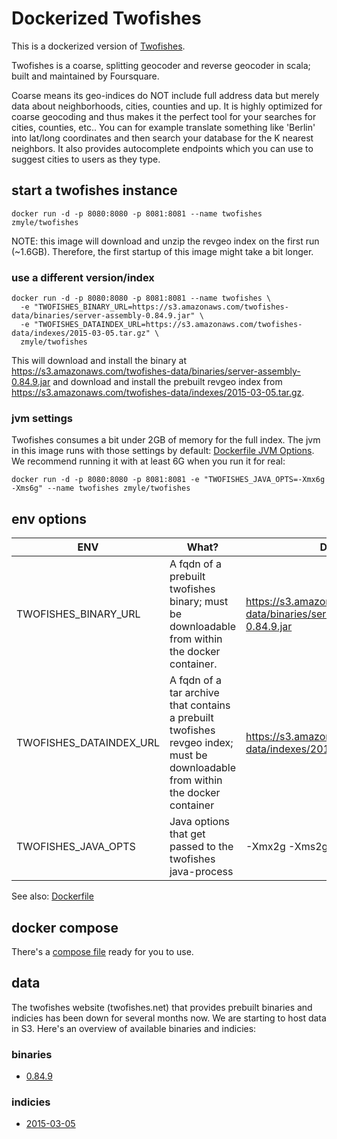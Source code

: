 # Dockerized Twofishes

This is a dockerized version of [Twofishes](https://github.com/foursquare/fsqio/tree/master/src/jvm/io/fsq/twofishes).

Twofishes is a coarse, splitting geocoder and reverse geocoder in scala; built and maintained by Foursquare.

Coarse means its geo-indices do NOT include full address data but merely data about neighborhoods, cities, counties and up. It is highly optimized for coarse geocoding and thus makes it the perfect tool for your searches for cities, counties, etc.. You can for example translate something like 'Berlin' into lat/long coordinates and then search your database for the K nearest neighbors. It also provides autocomplete endpoints which you can use to suggest cities to users as they type.


## start a twofishes instance

```
docker run -d -p 8080:8080 -p 8081:8081 --name twofishes zmyle/twofishes
```

NOTE: this image will download and unzip the revgeo index on the first run (~1.6GB). Therefore, the first startup of this image might take a bit longer.

### use a different version/index

```
docker run -d -p 8080:8080 -p 8081:8081 --name twofishes \
  -e "TWOFISHES_BINARY_URL=https://s3.amazonaws.com/twofishes-data/binaries/server-assembly-0.84.9.jar" \
  -e "TWOFISHES_DATAINDEX_URL=https://s3.amazonaws.com/twofishes-data/indexes/2015-03-05.tar.gz" \
  zmyle/twofishes
```
This will download and install the binary at https://s3.amazonaws.com/twofishes-data/binaries/server-assembly-0.84.9.jar and download and install the prebuilt revgeo index from https://s3.amazonaws.com/twofishes-data/indexes/2015-03-05.tar.gz.

### jvm settings

Twofishes consumes a bit under 2GB of memory for the full index. The jvm in this image runs with those settings by default: [Dockerfile JVM Options](https://github.com/zmyle/twofishes/blob/master/Dockerfile#L11). We recommend running it with at least 6G when you run it for real:

```
docker run -d -p 8080:8080 -p 8081:8081 -e "TWOFISHES_JAVA_OPTS=-Xmx6g -Xms6g" --name twofishes zmyle/twofishes
```

## env options

| ENV | What? | Default |
| --- | ----- | ------- |
| TWOFISHES_BINARY_URL | A fqdn of a prebuilt twofishes binary; must be downloadable from within the docker container. | https://s3.amazonaws.com/twofishes-data/binaries/server-assembly-0.84.9.jar |
| TWOFISHES_DATAINDEX_URL | A fqdn of a tar archive that contains a prebuilt twofishes revgeo index; must be downloadable from within the docker container | https://s3.amazonaws.com/twofishes-data/indexes/2015-03-05.tar.gz |
| TWOFISHES_JAVA_OPTS | Java options that get passed to the twofishes java-process | -Xmx2g -Xms2g |

See also: [Dockerfile](https://github.com/zmyle/twofishes/blob/master/Dockerfile)

## docker compose

There's a [compose file](https://github.com/zmyle/twofishes/blob/master/composefile.yml) ready for you to use.

## data

The twofishes website (twofishes.net) that provides prebuilt binaries and indicies has been down for several months now. We are starting to host data in S3. Here's an overview of available binaries and indicies:

### binaries

* [0.84.9](https://s3.amazonaws.com/twofishes-data/binaries/server-assembly-0.84.9.jar)

### indicies

* [2015-03-05](https://s3.amazonaws.com/twofishes-data/indexes/2015-03-05.tar.gz)

